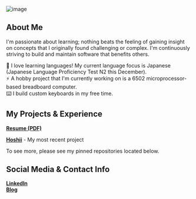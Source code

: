 ![image](https://user-images.githubusercontent.com/17733481/114068503-d13b5980-9852-11eb-9094-d1f69ed952b9.png)

## About Me

I'm passionate about learning; nothing beats the feeling of gaining insight on concepts that I originally found challenging or complex. I'm continuously striving to build and maintain software that benefits others.

🗻  I love learning languages! My current language focus is Japanese (Japanese Language Proficiency Test N2 this December). \
⚡  A hobby project that I'm currently working on is a 6502 microprocessor-based breadboard computer. \
⌨️  I build custom keyboards in my free time. 

## My Projects & Experience

<a href="https://drive.google.com/file/d/1wZVKuz7LMPJ8VTC_rabZiJBwsD_NL1W1/view?usp=sharing"><strong>Resume (PDF)</strong></a>

<a href="https://github.com/cccswann/hoshii-app" target="_blank" rel="noopener noreferrer"><strong>Hoshii</strong></a> - My most recent project

To see more, please see my pinned repositories located below.


## Social Media & Contact Info

[<strong>LinkedIn</strong>](https://www.linkedin.com/in/ciaraswann) \
[<strong>Blog</strong>](https://ciaraswann.medium.com/)
<br><br>
<!--
**cccswann/cccswann** is a ✨ _special_ ✨ repository because its `README.md` (this file) appears on your GitHub profile.

Here are some ideas to get you started:

- 🔭 I’m currently working on ...
- 🌱 I’m currently learning ...
- 👯 I’m looking to collaborate on ...
- 🤔 I’m looking for help with ...
- 💬 Ask me about ...
- 📫 How to reach me: ...
- 😄 Pronouns: ...
- ⚡ Fun fact: ...

## Languages
<p align="center">
<img src="https://cdn.jsdelivr.net/npm/programming-languages-logos@0.0.3/src/ruby/ruby.png" alt="Ruby" height="40" style="vertical-align:top; margin:4px">
<img src="https://raw.githubusercontent.com/github/explore/80688e429a7d4ef2fca1e82350fe8e3517d3494d/topics/python/python.png" alt="Python" height="40" style="vertical-align:top; margin:4px">
 <img src="https://cdn.jsdelivr.net/npm/programming-languages-logos@0.0.3/src/cpp/cpp.png" alt="Cpp" height="40" style="vertical-align:top; margin:4px">
<img src="https://raw.githubusercontent.com/github/explore/80688e429a7d4ef2fca1e82350fe8e3517d3494d/topics/javascript/javascript.png" alt="Javascript" height="40" style="vertical-align:top; margin:4px">
<img src="https://raw.githubusercontent.com/github/explore/80688e429a7d4ef2fca1e82350fe8e3517d3494d/topics/visual-studio-code/visual-studio-code.png" alt="VS Code" height="40" style="vertical-align:top; margin:4px">
<img src="https://raw.githubusercontent.com/github/explore/80688e429a7d4ef2fca1e82350fe8e3517d3494d/topics/bootstrap/bootstrap.png" alt="Bootstrap" height="40" style="vertical-align:top; margin:4px">
<img src="https://raw.githubusercontent.com/github/explore/80688e429a7d4ef2fca1e82350fe8e3517d3494d/topics/linux/linux.png" alt="Linux" height="40" style="vertical-align:top; margin:4px">
<img src="https://raw.githubusercontent.com/github/explore/80688e429a7d4ef2fca1e82350fe8e3517d3494d/topics/linux/linux.png" alt="Linux" height="40" style="vertical-align:top; margin:4px">
</p>
-->
